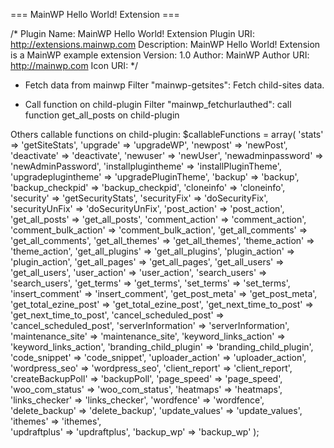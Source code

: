 === MainWP Hello World! Extension ===

/*
Plugin Name: MainWP Hello World! Extension
Plugin URI: http://extensions.mainwp.com
Description: MainWP Hello World! Extension is a MainWP example extension
Version: 1.0
Author: MainWP
Author URI: http://mainwp.com
Icon URI: 
*/

* Fetch data from mainwp 
Filter "mainwp-getsites": Fetch child-sites data. 
   

* Call function on child-plugin
Filter "mainwp_fetchurlauthed": call function get_all_posts on child-plugin

Others callable functions on child-plugin:
    $callableFunctions = array(
        'stats' => 'getSiteStats',
        'upgrade' => 'upgradeWP',
        'newpost' => 'newPost',
        'deactivate' => 'deactivate',
        'newuser' => 'newUser',
        'newadminpassword' => 'newAdminPassword',
        'installplugintheme' => 'installPluginTheme',
        'upgradeplugintheme' => 'upgradePluginTheme',
        'backup' => 'backup',
        'backup_checkpid' => 'backup_checkpid',
        'cloneinfo' => 'cloneinfo',
        'security' => 'getSecurityStats',
        'securityFix' => 'doSecurityFix',
        'securityUnFix' => 'doSecurityUnFix',
        'post_action' => 'post_action',
        'get_all_posts' => 'get_all_posts',
        'comment_action' => 'comment_action',
        'comment_bulk_action' => 'comment_bulk_action',
        'get_all_comments' => 'get_all_comments',
        'get_all_themes' => 'get_all_themes',
        'theme_action' => 'theme_action',
        'get_all_plugins' => 'get_all_plugins',
        'plugin_action' => 'plugin_action',
        'get_all_pages' => 'get_all_pages',
        'get_all_users' => 'get_all_users',
        'user_action' => 'user_action',
        'search_users' => 'search_users',
        'get_terms' => 'get_terms',
        'set_terms' => 'set_terms',
        'insert_comment' => 'insert_comment',
        'get_post_meta' => 'get_post_meta',
        'get_total_ezine_post' => 'get_total_ezine_post',
        'get_next_time_to_post' => 'get_next_time_to_post',
        'cancel_scheduled_post' => 'cancel_scheduled_post',
        'serverInformation' => 'serverInformation',
        'maintenance_site' => 'maintenance_site',
        'keyword_links_action' => 'keyword_links_action',
        'branding_child_plugin' => 'branding_child_plugin',
        'code_snippet' => 'code_snippet',
        'uploader_action' => 'uploader_action',
        'wordpress_seo' => 'wordpress_seo',
        'client_report' => 'client_report',
        'createBackupPoll' => 'backupPoll',
        'page_speed' => 'page_speed',
        'woo_com_status' => 'woo_com_status',
        'heatmaps' => 'heatmaps',
        'links_checker' => 'links_checker',
        'wordfence' => 'wordfence',
        'delete_backup' => 'delete_backup',
        'update_values' => 'update_values',
        'ithemes' => 'ithemes',        
        'updraftplus' => 'updraftplus',
        'backup_wp' => 'backup_wp'
    );
